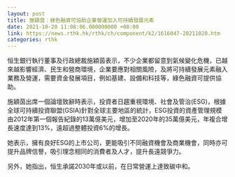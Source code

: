 ```yaml
---
layout: post
title: 施穎茵：綠色融資可協助企業營運加入可持續發展元素
date: 2021-10-20 11:08:06.000000000 +08:00
link: https://news.rthk.hk/rthk/ch/component/k2/1616047-20211020.htm
categories: rthk
---
```


恒生銀行執行董事及行政總裁施穎茵表示，不少企業都留意到氣候變化危機，已越來越影響經濟、民生和營商環境，企業要應對相關風險，及將可持續發展元素融入業務及營運，需要資金發展項目，例如基建、設備和科技等，綠色融資可提供協助。

施穎茵出席一個論壇致辭時表示，投資者日趨重視環境、社會及管治(ESG)，根據全球可持續投資聯盟(GSIA)針對全球主要地區的統計，ESG投資的資產管理規模由2012年第一個報告紀錄的13萬億美元，增加至2020年的35萬億美元，年複合增長速度達到13%，遠超過整體投資6%的增長。

她表示，擁有良好ESG的上市公司，更能吸引不同融資機會及商業機會，同時亦可提升品牌信譽，吸引理念相同的消費者及人才，提升長遠競爭力。

另外，她指出，恒生承諾2030年或以前，在日常營運上達致碳中和。
